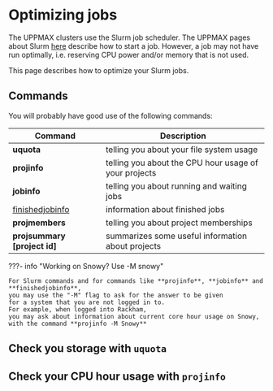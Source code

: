 # Optimizing jobs

The UPPMAX clusters use the Slurm job scheduler.
The UPPMAX pages about Slurm [here](slurm.md)
describe how to start a job.
However, a job may not have run optimally, i.e. reserving CPU power
and/or memory that is not used.

This page describes how to optimize your Slurm jobs.

## Commands

You will probably have good use of the following commands:

Command                                          |Description
-------------------------------------------------|--------------------------------------------------------
**uquota**                                       |telling you about your file system usage
**projinfo**                                     |telling you about the CPU hour usage of your projects
**jobinfo**                                      |telling you about running and waiting jobs
[finishedjobinfo](../software/finishedjobinfo.md)|information about finished jobs
**projmembers**                                  |telling you about project memberships
**projsummary [project id]**                     |summarizes some useful information about projects

???- info "Working on Snowy? Use -M snowy"

    For Slurm commands and for commands like **projinfo**, **jobinfo** and **finishedjobinfo**,
    you may use the "-M" flag to ask for the answer to be given 
    for a system that you are not logged in to. 
    For example, when logged into Rackham, 
    you may ask about information about current core hour usage on Snowy, 
    with the command **projinfo -M Snowy**

## Check you storage with ``uquota``

## Check your CPU hour usage with ``projinfo``

